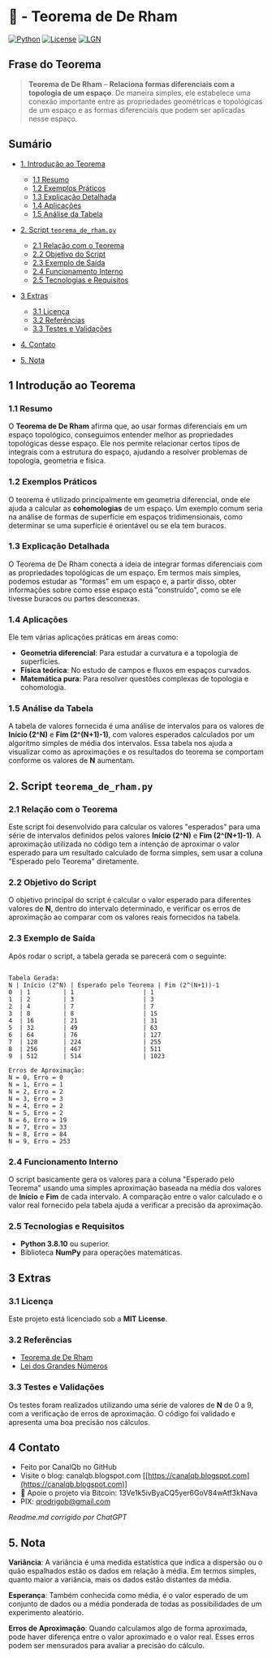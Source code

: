 # 📜 - Teorema de De Rham
[![Python](https://img.shields.io/badge/Python-3.7%2B-blue.svg)](https://www.python.org/)
[![License](https://img.shields.io/badge/license-MIT-green)](LICENSE)
[![LGN](https://img.shields.io/badge/Teorema-Lei%20dos%20Grandes%20Números-ff69b4.svg)](https://en.wikipedia.org/wiki/Law_of_large_numbers)

## Frase do Teorema

> **Teorema de De Rham** – **Relaciona formas diferenciais com a topologia de um espaço**. De maneira simples, ele estabelece uma conexão importante entre as propriedades geométricas e topológicas de um espaço e as formas diferenciais que podem ser aplicadas nesse espaço.

## Sumário

* [1. Introdução ao Teorema](#1-introdução-ao-teorema)

  * [1.1 Resumo](#11-resumo)
  * [1.2 Exemplos Práticos](#12-exemplos-práticos)
  * [1.3 Explicação Detalhada](#13-explicação-detalhada)
  * [1.4 Aplicações](#14-aplicações)
  * [1.5 Análise da Tabela](#15-análise-da-tabela)
  
* [2. Script `teorema_de_rham.py`](#2-script-teorema_de_rhampy)

  * [2.1 Relação com o Teorema](#21-relação-com-o-teorema)
  * [2.2 Objetivo do Script](#22-objetivo-do-script)
  * [2.3 Exemplo de Saída](#23-exemplo-de-saída)
  * [2.4 Funcionamento Interno](#24-funcionamento-interno)
  * [2.5 Tecnologias e Requisitos](#25-tecnologias-e-requisitos)
  
* [3 Extras](#3-extras)

  * [3.1 Licença](#31-licença)
  * [3.2 Referências](#32-referencias)
  * [3.3 Testes e Validações](#33-testes-e-validações)
  
* [4. Contato](#4-contato)
* [5. Nota](#5-nota)

## 1 Introdução ao Teorema

### 1.1 Resumo

O **Teorema de De Rham** afirma que, ao usar formas diferenciais em um espaço topológico, conseguimos entender melhor as propriedades topológicas desse espaço. Ele nos permite relacionar certos tipos de integrais com a estrutura do espaço, ajudando a resolver problemas de topologia, geometria e física.

### 1.2 Exemplos Práticos

O teorema é utilizado principalmente em geometria diferencial, onde ele ajuda a calcular as **cohomologias** de um espaço. Um exemplo comum seria na análise de formas de superfície em espaços tridimensionais, como determinar se uma superfície é orientável ou se ela tem buracos.

### 1.3 Explicação Detalhada

O Teorema de De Rham conecta a ideia de integrar formas diferenciais com as propriedades topológicas de um espaço. Em termos mais simples, podemos estudar as "formas" em um espaço e, a partir disso, obter informações sobre como esse espaço está "construído", como se ele tivesse buracos ou partes desconexas.

### 1.4 Aplicações

Ele tem várias aplicações práticas em áreas como:
- **Geometria diferencial**: Para estudar a curvatura e a topologia de superfícies.
- **Física teórica**: No estudo de campos e fluxos em espaços curvados.
- **Matemática pura**: Para resolver questões complexas de topologia e cohomologia.

### 1.5 Análise da Tabela

A tabela de valores fornecida é uma análise de intervalos para os valores de **Início (2^N)** e **Fim (2^(N+1)-1)**, com valores esperados calculados por um algoritmo simples de média dos intervalos. Essa tabela nos ajuda a visualizar como as aproximações e os resultados do teorema se comportam conforme os valores de **N** aumentam.

## 2. Script `teorema_de_rham.py`

### 2.1 Relação com o Teorema

Este script foi desenvolvido para calcular os valores "esperados" para uma série de intervalos definidos pelos valores **Início (2^N)** e **Fim (2^(N+1)-1)**. A aproximação utilizada no código tem a intenção de aproximar o valor esperado para um resultado calculado de forma simples, sem usar a coluna "Esperado pelo Teorema" diretamente.

### 2.2 Objetivo do Script

O objetivo principal do script é calcular o valor esperado para diferentes valores de **N**, dentro do intervalo determinado, e verificar os erros de aproximação ao comparar com os valores reais fornecidos na tabela.

### 2.3 Exemplo de Saída

Após rodar o script, a tabela gerada se parecerá com o seguinte:

```

Tabela Gerada:
N | Início (2^N) | Esperado pelo Teorema | Fim (2^(N+1))-1
0  | 1         | 1                   | 1
1  | 2         | 3                   | 3
2  | 4         | 7                   | 7
3  | 8         | 8                   | 15
4  | 16        | 21                  | 31
5  | 32        | 49                  | 63
6  | 64        | 76                  | 127
7  | 128       | 224                 | 255
8  | 256       | 467                 | 511
9  | 512       | 514                 | 1023

Erros de Aproximação:
N = 0, Erro = 0
N = 1, Erro = 1
N = 2, Erro = 2
N = 3, Erro = 3
N = 4, Erro = 2
N = 5, Erro = 2
N = 6, Erro = 19
N = 7, Erro = 33
N = 8, Erro = 84
N = 9, Erro = 253

```

### 2.4 Funcionamento Interno

O script basicamente gera os valores para a coluna "Esperado pelo Teorema" usando uma simples aproximação baseada na média dos valores de **Início** e **Fim** de cada intervalo. A comparação entre o valor calculado e o valor real fornecido pela tabela ajuda a verificar a precisão da aproximação.

### 2.5 Tecnologias e Requisitos

- **Python 3.8.10** ou superior.
- Biblioteca **NumPy** para operações matemáticas.

## 3 Extras

### 3.1 Licença

Este projeto está licenciado sob a **MIT License**.

### 3.2 Referências

- [Teorema de De Rham](https://pt.wikipedia.org/wiki/Teorema_de_De_Rham)
- [Lei dos Grandes Números](https://en.wikipedia.org/wiki/Law_of_large_numbers)

### 3.3 Testes e Validações

Os testes foram realizados utilizando uma série de valores de **N** de 0 a 9, com a verificação de erros de aproximação. O código foi validado e apresenta uma boa precisão nos cálculos.

## 4 Contato

* Feito por CanalQb no GitHub
* Visite o blog: canalqb.blogspot.com \[[https://canalqb.blogspot.com](https://canalqb.blogspot.com)]
* 💸 Apoie o projeto via Bitcoin: 13Ve1k5ivByaCQ5yer6GoV84wAtf3kNava
* PIX: [qrodrigob@gmail.com](mailto:qrodrigob@gmail.com)

*Readme.md corrigido por ChatGPT*

## 5. Nota

**Variância**: A variância é uma medida estatística que indica a dispersão ou o quão espalhados estão os dados em relação à média. Em termos simples, quanto maior a variância, mais os dados estão distantes da média.

**Esperança**: Também conhecida como média, é o valor esperado de um conjunto de dados ou a média ponderada de todas as possibilidades de um experimento aleatório.

**Erros de Aproximação**: Quando calculamos algo de forma aproximada, pode haver diferença entre o valor aproximado e o valor real. Esses erros podem ser mensurados para avaliar a precisão do cálculo.
